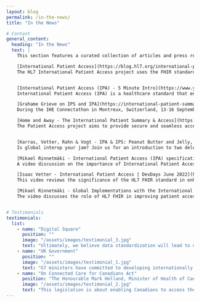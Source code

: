 ```yaml
---
layout: blog
permalink: /in-the-news/
title: "In the News"

# Content
general_content:
  heading: "In the News"
  text: |
    This section features a curated collection of articles and press releases on International Patient Access, HL7 FHIR and health data interoperability. Discover insights from industry leaders, innovative practices, and advancements shaping the future of healthcare data sharing. Whether you're a healthcare professional or a patient, these resources will keep you informed about the latest developments in accessible and secure health information.

    [International Patient Access](https://blog.hl7.org/international-patient-access){: target="_blank"}\
    The HL7 International Patient Access project uses the FHIR standard to enable secure, global access to health information, empowering patients to manage their healthcare across systems.


    [International Patient Access (IPA) - 5 Minute Intro](https://www.youtube.com/watch?v=4MuLsgz8LrI){: target="_blank"}\
    International Patient Access (IPA) is a healthcare standard that enables regulators, empowers patients, and guides health app developers toward greater patient access to health information through consistency across countries for multinational apps and Fast Healthcare Interoperability Resource (FHIR) servers. 

    [Grahame Grieve on IPS and IPA](https://international-patient-summary.net/grahame-grieve-on-ips-and-ipa/){: target="_blank"}\
    During the IHE Connectathon in Montreux, Switzerland, 13-16 September 2022, Grahame Grieve gave a talk focusing on the International Patient Summary (IPS) and International Patient Access (IPA) standards as part of the HL7 FHIR family within HL7 International.

    [Home and Away - The International Patient Summary & Access](https://www.linkedin.com/pulse/home-away-international-patient-summary-access-andy-harrison-qceqf/){: target="_blank"}\
    The Patient Access project aims to provide secure and seamless access to health information for patients globally, enhancing healthcare delivery and empowering individuals to manage their health records effectively.


    [Karras, Vetter, Rahn & Vogt - IPA & IPS: Peanut Butter and Jelly, Better Together | DevDays 2024](https://www.youtube.com/watch?v=xDuVr9bYwBE){: target="_blank"}\
    Is global interop your jam? Join us for an introduction to two delectable FHIR projects-International Patient Access (IPA) defines a universal realm API for apps and International Patient Summary (IPS) enables cross-border care summary exchange.

    [Mikael Rinnetmäki - International Patient Access (IPA) specification | DevDays 2023 Amsterdam](https://www.youtube.com/watch?v=9BP_EELyOx4){: target="_blank"}\
    A video discussion on the importance of International Patient Access, highlighting how it utilizes the FHIR standard to empower patients with secure access to their health data and emphasizes the project's role in improving healthcare delivery while fostering interoperability across different healthcare systems.

    [Isaac Vetter - International Patient Access | DevDays June 2022](https://www.youtube.com/watch?v=Wo4NXmqF8Qc&t=39s){: target="_blank"}\
    This video reviews the significance of the HL7 FHIR standard in enhancing international patient access to health information and how it enables secure data sharing and interoperability among healthcare systems. It emphasizes the benefits for patients, including greater control over their health data and improved care coordination.

    [Mikael Rinnetmäki - Global Implementations with the International Patient Access | DevDays June 2022](https://www.youtube.com/watch?v=fn9nSh_yCCA&t=554s){: target="_blank"}\
    The video discusses the role of HL7 FHIR in improving patient access to their health information, showcasing how it enables interoperability and empowers users to manage their own health data more effectively.


# Testimonials
testimonials:
  list:
    - name: "Digital Square"
      position: ""
      image: "/assets/images/testimonial_3.jpg"
      text: "Ultimately, we believe data standardization will lead to more equitable health care systems and better health outcomes for all."
    - name: "UK Government"
      position: ""
      image: "/assets/images/testimonial_1.jpg"
      text: "G7 ministers have committed to developing internationally shared principles for enabling patient access to health data and promoting the use of open standards for health data for public health."
    - name: "On Connected Care for Canadians Act"
      position: "The Honourable Mark Holland, Minister of Health of Canada"
      image: "/assets/images/testimonial_2.jpg"
      text: "This legislation is about enabling Canadians to access their own health data and to use that information to make better decisions about their health care, no matter where they are receiving it. It will also allow health care professionals to deliver higher quality and coordinated care and make more informed patient decisions."
---
```

